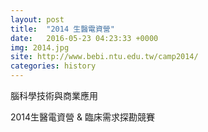 ```yaml
---
layout: post
title:  "2014 生醫電資營"
date:   2016-05-23 04:23:33 +0000
img: 2014.jpg
site: http://www.bebi.ntu.edu.tw/camp2014/
categories: history
---
```

腦科學技術與商業應用

2014生醫電資營 & 臨床需求探勘競賽